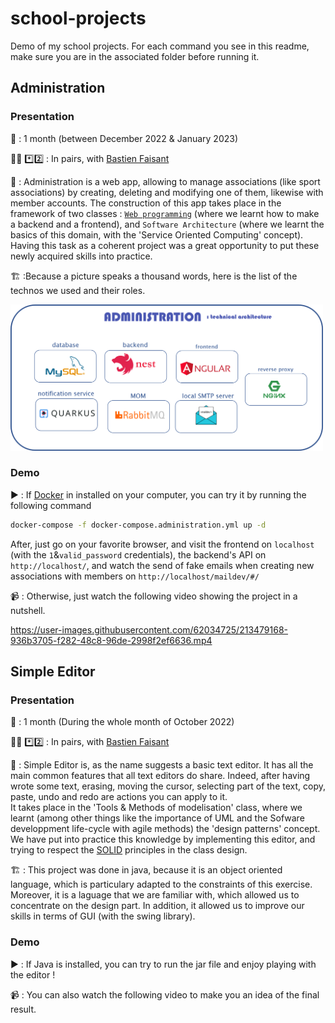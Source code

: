 # school-projects
Demo of my school projects.
For each command you see in this readme, make sure you are in the associated folder before running it.

## Administration 
### Presentation
📆 : 1 month (between December 2022 & January 2023) <br>

🧑‍💻 *️⃣2️⃣ : In pairs, with [Bastien Faisant](https://github.com/Unstery) <br>

📖 : Administration is a web app, allowing to manage associations (like sport associations) by creating, deleting and modifying one of them, likewise with member accounts. 
The construction of this app takes place in the framework of two classes : [```Web programming```](https://stephaniechallita.github.io/web/) (where we learnt how to make a backend and a frontend), and ```Software Architecture``` (where we learnt the basics of this domain, with the 'Service Oriented Computing' concept).
Having this task as a coherent project was a great opportunity to put these newly acquired skills into practice.<br>

🏗️ :Because  a picture speaks a thousand words, here is the list of the technos we used and their roles. <br>

<img src="assets/administration.png" width="500"> <br>

### Demo
▶️ : If [Docker](https://www.docker.com/) in installed on your computer, you can try it by running the following command
```bash
docker-compose -f docker-compose.administration.yml up -d
```
After, just go on your favorite browser, and visit the frontend on ```localhost``` (with the ```1```&```valid_password``` credentials), the backend's API on ```http://localhost/```, and  watch the send of fake emails when creating new associations with members on ```http://localhost/maildev/#/```
 
📹 : Otherwise, just watch the following video showing the project in a nutshell.<br>

https://user-images.githubusercontent.com/62034725/213479168-936b3705-f282-48c8-96de-2998f2ef6636.mp4

## Simple Editor
### Presentation 
📆 : 1 month (During the whole month of October 2022) <br>

🧑‍💻 *️⃣2️⃣ : In pairs, with [Bastien Faisant](https://github.com/Unstery) <br>

📖 : Simple Editor is, as the name suggests a basic text editor. It has all the main common features that all text editors do share. Indeed, after having wrote some text, erasing, moving the cursor, selecting part of the text, copy, paste, undo and redo are actions you can apply to it. <br>
It takes place in the 'Tools & Methods of modelisation' class, where we learnt (among other things like the importance of UML and the Sofware developpment life-cycle with agile methods) the 'design patterns' concept. We have put into practice this knowledge by implementing this editor, and trying to respect the [SOLID](https://en.wikipedia.org/wiki/SOLID) principles in the class design.

🏗️ : This project was done in java, because it is an object oriented language, which is particulary adapted to the constraints of this exercise. Moreover, it is a laguage that we are familiar with, which allowed us to concentrate on the design part. In addition, it allowed us to improve our skills in terms of GUI (with the swing library).

### Demo
▶️ : If Java is installed, you can try to run the jar file and enjoy playing with the editor !

📹 : You can also watch the following video to make you an idea of the final result.<br>

